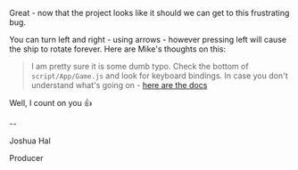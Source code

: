 Great - now that the project looks like it should we can get to this frustrating bug.

You can turn left and right - using arrows - however pressing left will cause the ship to rotate forever. Here are Mike's thoughts on this:

> I am pretty sure it is some dumb typo. Check the bottom of `script/App/Game.js` and look for keyboard bindings. In case you don't understand what's going on - [here are the docs](http://canvasquery.com/playground-keyboard)

Well, I count on you  :+1:

\-\-

Joshua Hal

Producer